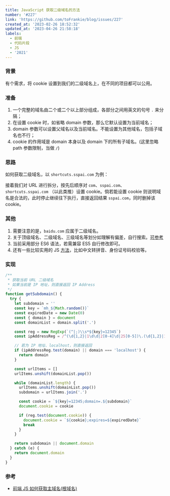 ```yaml
---
title: JavaScript 获取二级域名的方法
number: '#227'
link: 'https://github.com/toFrankie/blog/issues/227'
created_at: '2023-02-26 18:52:32'
updated_at: '2023-04-26 21:58:18'
labels:
  - 前端
  - 代码片段
  - JS
  - '2021'
---
```

### 背景

有个需求，将 cookie 设置到我们的二级域名上，在不同的项目都可以公用。

### 准备
1. 一个完整的域名由二个或二个以上部分组成，各部分之间用英文的句号 `.` 来分隔；
2. 在设置 cookie 时，如省略 domain 参数，那么它默认设置为当前域名；
3. domain 参数可以设置父域名以及当前域名。不能设置为其他域名，包括子域名也不行；
4. cookie 的作用域是 domain 本身以及 domain 下的所有子域名。(这里忽略 path 参数限制，当做 `/`)


### 思路

如何获取二级域名，以 `shortcuts.sspai.com` 为例：

接着我们对 URL 进行拆分，按先后顺序对 `com`、`sspai.com`、`shortcuts.sspai.com` （以此类推）设置 cookie。倘若能设置 cookie 则说明域名是合法的，此时停止继续往下执行，直接返回结果 `sspai.com`，同时删掉该 cookie。

### 其他

1. 需要注意的是，`baidu.com` 应属于二级域名。
2. 关于顶级域名、二级域名、三级域名等划分如理解有偏差，自行搜索。[可参考](https://www.zhihu.com/question/29998374/answer/399176525)
3. 当前采用部分 ES6 语法，若需兼容 ES5 自行修改即可。
4. 还有一些比较实用的 JS [方法](https://github.com/toFrankie/Some-JavaScript-File)，比如中文转拼音、身份证号码校验等。


### 实现

```js
/**
 * 获取当前 URL 二级域名
 * 如果当前是 IP 地址，则直接返回 IP Address
 */
function getSubdomain() {
  try {
    let subdomain = ''
    const key = `mh_${Math.random()}`
    const expiredDate = new Date(0)
    const { domain } = document
    const domainList = domain.split('.')

    const reg = new RegExp(`(^|;)\\s*${key}=12345`)
    const ipAddressReg = /^(\d{1,2}|1\d\d|2[0-4]\d|25[0-5])\.(\d{1,2}|1\d\d|2[0-4]\d|25[0-5])\.(\d{1,2}|1\d\d|2[0-4]\d|25[0-5])\.(\d{1,2}|1\d\d|2[0-4]\d|25[0-5])$/

    // 若为 IP 地址、localhost，则直接返回
    if (ipAddressReg.test(domain) || domain === 'localhost') {
      return domain
    }

    const urlItems = []
    urlItems.unshift(domainList.pop())

    while (domainList.length) {
      urlItems.unshift(domainList.pop())
      subdomain = urlItems.join('.')

      const cookie = `${key}=12345;domain=.${subdomain}`
      document.cookie = cookie

      if (reg.test(document.cookie)) {
        document.cookie = `${cookie};expires=${expiredDate}`
        break
      }
    }

    return subdomain || document.domain
  } catch (e) {
    return document.domain
  }
}
```

### 参考

* [前端 JS 如何获取主域名(根域名)](https://developer.aliyun.com/article/195912)
